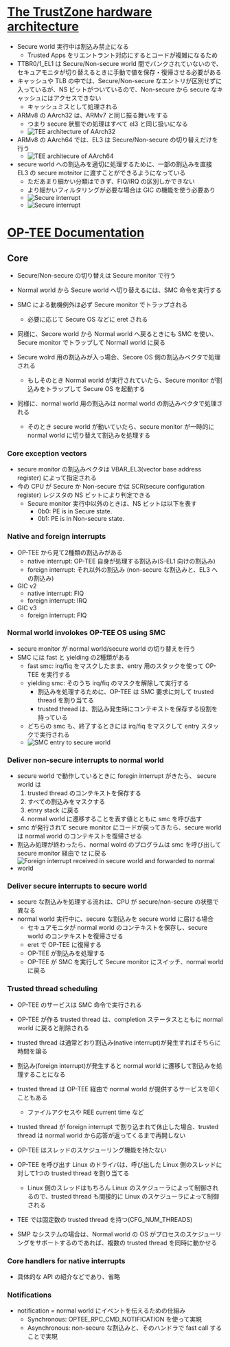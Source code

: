 # [The TrustZone hardware architecture](https://developer.arm.com/documentation/100935/0100/The-TrustZone-hardware-architecture-?lang=en)
- Secure world 実行中は割込み禁止になる
  - Trusted Apps をリエントラント対応にするとコードが複雑になるため
- TTBR0/1_EL1 は Secure/Non-secure world 間でバンクされていないので、セキュアモニタが切り替えるときに手動で値を保存・復帰させる必要がある
- キャッシュや TLB の中では、Secure/Non-secure なエントリが区別せずに入っているが、NS ビットがついているので、Non-secure から secure なキャッシュにはアクセスできない
  - キャッシュミスとして処理される
- ARMv8 の AArch32 は、ARMv7 と同じ振る舞いをする
  - つまり secure 状態での処理はすべて el3 と同じ扱いになる
  - ![TEE architecture of AArch32](tee_aarch32.png)
- ARMv8 の AArch64 では、EL3 は Secure/Non-secure の切り替えだけを行う
  - ![TEE architecure of AArch64](tee_aarch64.png)
- secure world への割込みを適切に処理するために、一部の割込みを直接 EL3 の secure motnitor に渡すことができるようになっている
  - ただあまり細かい分類はできず、FIQ/IRQ の区別しかできない
  - より細かいフィルタリングが必要な場合は GIC の機能を使う必要あり
  - ![Secure interrupt](secure_interrupt_1.png)
  - ![Secure interrupt](secure_interrupt_2.png)

# [OP-TEE Documentation](https://optee.readthedocs.io/en/latest/architecture/index.html)

## Core
- Secure/Non-secure の切り替えは Secure monitor で行う
- Normal world から Secure world へ切り替えるには、SMC 命令を実行する
- SMC による動機例外は必ず Secure monitor でトラップされる
  - 必要に応じて Secure OS などに eret される
- 同様に、Secore world から Normal world へ戻るときにも SMC を使い、Secure monitor でトラップして Normall world に戻る

- Secure wolrd 用の割込みが入っ場合、Secore OS 側の割込みベクタで処理される
  - もしそのとき Normal world が実行されていたら、Secure monitor が割込みをトラップして Secure OS を起動する
- 同様に、normal world 用の割込みは normal world の割込みベクタで処理される
  - そのとき secure world が動いていたら、secure monitor が一時的に normal world に切り替えて割込みを処理する

### Core exception vectors
- secure monitor の割込みベクタは VBAR_EL3(vector base address register) によって指定される
- 今の CPU が Secure か Non-secure かは SCR(secure configuration register) レジスタの NS ビットにより判定できる
  - Secure monitor 実行中以外のときは、NS ビットは以下を表す
    - 0b0: PE is in Secure state.
    - 0b1: PE is in Non-secure state.

### Native and foreign interrupts
- OP-TEE から見て2種類の割込みがある
  - native interrupt: OP-TEE 自身が処理する割込み(S-EL1 向けの割込み)
  - foreign interrupt: それ以外の割込み (non-secure な割込みと、EL3 への割込み)
- GIC v2
  - native interrupt: FIQ
  - foreign interrupt: IRQ
- GIC v3
  - foreign interrupt: FIQ

### Normal world involokes OP-TEE OS using SMC
- secure monitor が normal world/secure world の切り替えを行う
- SMC には fast と yielding の2種類がある
  - fast smc: irq/fiq をマスクしたまま、entry 用のスタックを使って OP-TEE を実行する
  - yielding smc: そのうち irq/fiq のマスクを解除して実行する
    - 割込みを処理するために、OP-TEE は SMC 要求に対して trusted thread を割り当てる
    - trusted thread は、割込み発生時にコンテキストを保存する役割を持っている
  - どちらの smc も、終了するときには irq/fiq をマスクして entry スタックで実行される
  - ![SMC entry to secure world](smc_flow.png)

### Deliver non-secure interrupts to normal world
- secure world で動作しているときに foregin interrupt がきたら、 secure world は
  1. trusted thread のコンテキストを保存する
  2. すべての割込みをマスクする
  3. etnry stack に戻る
  4. normal world に遷移することを表す値とともに smc を呼び出す
- smc が発行されて secure monitor にコードが戻ってきたら、secure world は normal world のコンテキストを復帰させる
- 割込み処理が終わったら、normal wolrd のプログラムは smc を呼び出して secure monitor 経由で tz に戻る
- ![Foreign interrupt received in secure world and forwarded to normal world](foregin_interrupt.png)

### Deliver secure interrupts to secure world
- secure な割込みを処理する流れは、CPU が secure/non-secure の状態で異なる
- normal world 実行中に、secure な割込みを secure world に届ける場合
  - セキュアモニタが normal world のコンテキストを保存し、secure world のコンテキストを復帰させる
  - eret で OP-TEE に復帰する
  - OP-TEE が割込みを処理する
  - OP-TEE が SMC を実行して Secure monitor にスイッチ、normal world に戻る

### Trusted thread scheduling
- OP-TEE のサービスは SMC 命令で実行される
- OP-TEE が作る trusted thread は、completion ステータスとともに normal world に戻ると削除される
- trusted thread は通常どおり割込み(native interrupt)が発生すればそちらに時間を譲る
- 割込み(foreign interrupt)が発生すると normal world に遷移して割込みを処理することになる
- trusted thread は OP-TEE 経由で normal world が提供するサービスを叩くこともある
  - ファイルアクセスや REE current time など

- trusted thread が foreign interrupt で割り込まれて休止した場合、trusted thread は normal world から応答が返ってくるまで再開しない
- OP-TEE はスレッドのスケジューリング機能を持たない

- OP-TEE を呼び出す Linux のドライバは、呼び出した Linux 側のスレッドに対して1つの trusted thread を割り当てる
  - Linux 側のスレッドはもちろん Linux のスケジューラによって制御されるので、trusted thread も間接的に Linux のスケジューラによって制御される

- TEE では固定数の trusted thread を持つ(CFG_NUM_THREADS)
- SMP なシステムの場合は、Normal world の OS がプロセスのスケジューリングをサポートするのであれば、複数の trusted thread を同時に動かせる

### Core handlers for native interrupts
- 具体的な API の紹介などであり、省略

### Notifications
- notification = normal world にイベントを伝えるための仕組み
  - Synchronous: OPTEE_RPC_CMD_NOTIFICATION を使って実現
  - Asynchronous: non-secure な割込みと、そのハンドラで fast call することで実現
